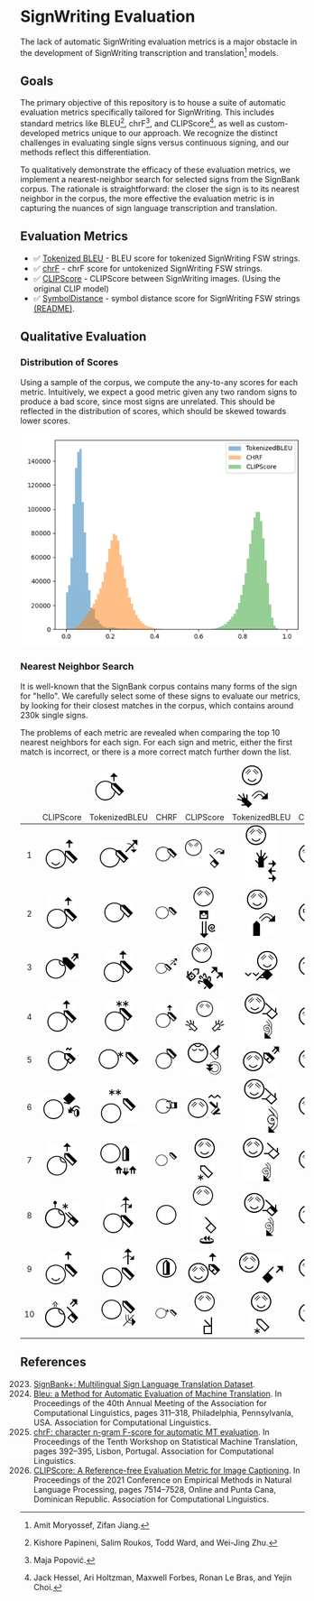 # SignWriting Evaluation

The lack of automatic SignWriting evaluation metrics is a major obstacle in the development of
SignWriting transcription and translation[^1] models.

## Goals

The primary objective of this repository is to house a suite of
automatic evaluation metrics specifically tailored for SignWriting.
This includes standard metrics like BLEU[^2], chrF[^3], and CLIPScore[^4],
as well as custom-developed metrics unique to our approach.
We recognize the distinct challenges in evaluating single signs versus continuous signing,
and our methods reflect this differentiation.

To qualitatively demonstrate the efficacy of these evaluation metrics,
we implement a nearest-neighbor search for selected signs from the SignBank corpus.
The rationale is straightforward: the closer the sign is to its nearest neighbor in the corpus,
the more effective the evaluation metric is in capturing the nuances of sign language transcription and translation.

## Evaluation Metrics

- ✅ [Tokenized BLEU](signwriting_evaluation/metrics/bleu.py) - BLEU score for tokenized SignWriting FSW strings.
- ✅ [chrF](signwriting_evaluation/metrics/chrf.py) - chrF score for untokenized SignWriting FSW strings.
- ✅ [CLIPScore](signwriting_evaluation/metrics/clipscore.py) - CLIPScore between SignWriting images. (Using the original CLIP model)
- ✅ [SymbolDistance](signwriting_evaluation/metrics/symbol_distance.py) - symbol distance score for SignWriting FSW strings [(README)](signwriting_evaluation/metrics/symbol_distance).

## Qualitative Evaluation

### Distribution of Scores

Using a sample of the corpus, we compute the any-to-any scores for each metric.
Intuitively, we expect a good metric given any two random signs to produce a bad score, since most signs are unrelated.
This should be reflected in the distribution of scores, which should be skewed towards lower scores.

![Distribution of scores](assets/distribution/all.png)

### Nearest Neighbor Search

It is well-known that the SignBank corpus contains many forms of the sign for "hello".
We carefully select some of these signs to evaluate our metrics, by looking for their closest matches in the corpus,
which contains around 230k single signs.

The problems of each metric are revealed when comparing the top 10 nearest neighbors for each sign.
For each sign and metric, either the first match is incorrect, or there is a more correct match further down the list.

<table style="text-align: center">
<thead>
<tr><td></td><td colspan='3'><img src='assets/matches/M533x518S2ff00482x483S15a11510x487S26500508x469/ref.png' /></td><td colspan='3'><img src='assets/matches/M528x557S14c21473x531S2890a499x527S30a00482x482S33e00482x482/ref.png' /></td><td colspan='3'><img src='assets/matches/M520x520S14c20480x484S27106505x480/ref.png' /></td></tr>
<tr><td></td><td>CLIPScore</td><td>TokenizedBLEU</td><td>CHRF</td><td>CLIPScore</td><td>TokenizedBLEU</td><td>CHRF</td><td>CLIPScore</td><td>TokenizedBLEU</td><td>CHRF</td></tr>
</thead>
<tbody>
<tr><td>1</td><td><img src='assets/matches/M533x518S2ff00482x483S15a11510x487S26500508x469/CLIPScore/0.png' /></td><td><img src='assets/matches/M533x518S2ff00482x483S15a11510x487S26500508x469/TokenizedBLEU/0.png' /></td><td><img src='assets/matches/M533x518S2ff00482x483S15a11510x487S26500508x469/CHRF/0.png' /></td><td><img src='assets/matches/M528x557S14c21473x531S2890a499x527S30a00482x482S33e00482x482/CLIPScore/0.png' /></td><td><img src='assets/matches/M528x557S14c21473x531S2890a499x527S30a00482x482S33e00482x482/TokenizedBLEU/0.png' /></td><td><img src='assets/matches/M528x557S14c21473x531S2890a499x527S30a00482x482S33e00482x482/CHRF/0.png' /></td><td><img src='assets/matches/M520x520S14c20480x484S27106505x480/CLIPScore/0.png' /></td><td><img src='assets/matches/M520x520S14c20480x484S27106505x480/TokenizedBLEU/0.png' /></td><td><img src='assets/matches/M520x520S14c20480x484S27106505x480/CHRF/0.png' /></td></tr>
<tr><td>2</td><td><img src='assets/matches/M533x518S2ff00482x483S15a11510x487S26500508x469/CLIPScore/1.png' /></td><td><img src='assets/matches/M533x518S2ff00482x483S15a11510x487S26500508x469/TokenizedBLEU/1.png' /></td><td><img src='assets/matches/M533x518S2ff00482x483S15a11510x487S26500508x469/CHRF/1.png' /></td><td><img src='assets/matches/M528x557S14c21473x531S2890a499x527S30a00482x482S33e00482x482/CLIPScore/1.png' /></td><td><img src='assets/matches/M528x557S14c21473x531S2890a499x527S30a00482x482S33e00482x482/TokenizedBLEU/1.png' /></td><td><img src='assets/matches/M528x557S14c21473x531S2890a499x527S30a00482x482S33e00482x482/CHRF/1.png' /></td><td><img src='assets/matches/M520x520S14c20480x484S27106505x480/CLIPScore/1.png' /></td><td><img src='assets/matches/M520x520S14c20480x484S27106505x480/TokenizedBLEU/1.png' /></td><td><img src='assets/matches/M520x520S14c20480x484S27106505x480/CHRF/1.png' /></td></tr>
<tr><td>3</td><td><img src='assets/matches/M533x518S2ff00482x483S15a11510x487S26500508x469/CLIPScore/2.png' /></td><td><img src='assets/matches/M533x518S2ff00482x483S15a11510x487S26500508x469/TokenizedBLEU/2.png' /></td><td><img src='assets/matches/M533x518S2ff00482x483S15a11510x487S26500508x469/CHRF/2.png' /></td><td><img src='assets/matches/M528x557S14c21473x531S2890a499x527S30a00482x482S33e00482x482/CLIPScore/2.png' /></td><td><img src='assets/matches/M528x557S14c21473x531S2890a499x527S30a00482x482S33e00482x482/TokenizedBLEU/2.png' /></td><td><img src='assets/matches/M528x557S14c21473x531S2890a499x527S30a00482x482S33e00482x482/CHRF/2.png' /></td><td><img src='assets/matches/M520x520S14c20480x484S27106505x480/CLIPScore/2.png' /></td><td><img src='assets/matches/M520x520S14c20480x484S27106505x480/TokenizedBLEU/2.png' /></td><td><img src='assets/matches/M520x520S14c20480x484S27106505x480/CHRF/2.png' /></td></tr>
<tr><td>4</td><td><img src='assets/matches/M533x518S2ff00482x483S15a11510x487S26500508x469/CLIPScore/3.png' /></td><td><img src='assets/matches/M533x518S2ff00482x483S15a11510x487S26500508x469/TokenizedBLEU/3.png' /></td><td><img src='assets/matches/M533x518S2ff00482x483S15a11510x487S26500508x469/CHRF/3.png' /></td><td><img src='assets/matches/M528x557S14c21473x531S2890a499x527S30a00482x482S33e00482x482/CLIPScore/3.png' /></td><td><img src='assets/matches/M528x557S14c21473x531S2890a499x527S30a00482x482S33e00482x482/TokenizedBLEU/3.png' /></td><td><img src='assets/matches/M528x557S14c21473x531S2890a499x527S30a00482x482S33e00482x482/CHRF/3.png' /></td><td><img src='assets/matches/M520x520S14c20480x484S27106505x480/CLIPScore/3.png' /></td><td><img src='assets/matches/M520x520S14c20480x484S27106505x480/TokenizedBLEU/3.png' /></td><td><img src='assets/matches/M520x520S14c20480x484S27106505x480/CHRF/3.png' /></td></tr>
<tr><td>5</td><td><img src='assets/matches/M533x518S2ff00482x483S15a11510x487S26500508x469/CLIPScore/4.png' /></td><td><img src='assets/matches/M533x518S2ff00482x483S15a11510x487S26500508x469/TokenizedBLEU/4.png' /></td><td><img src='assets/matches/M533x518S2ff00482x483S15a11510x487S26500508x469/CHRF/4.png' /></td><td><img src='assets/matches/M528x557S14c21473x531S2890a499x527S30a00482x482S33e00482x482/CLIPScore/4.png' /></td><td><img src='assets/matches/M528x557S14c21473x531S2890a499x527S30a00482x482S33e00482x482/TokenizedBLEU/4.png' /></td><td><img src='assets/matches/M528x557S14c21473x531S2890a499x527S30a00482x482S33e00482x482/CHRF/4.png' /></td><td><img src='assets/matches/M520x520S14c20480x484S27106505x480/CLIPScore/4.png' /></td><td><img src='assets/matches/M520x520S14c20480x484S27106505x480/TokenizedBLEU/4.png' /></td><td><img src='assets/matches/M520x520S14c20480x484S27106505x480/CHRF/4.png' /></td></tr>
<tr><td>6</td><td><img src='assets/matches/M533x518S2ff00482x483S15a11510x487S26500508x469/CLIPScore/5.png' /></td><td><img src='assets/matches/M533x518S2ff00482x483S15a11510x487S26500508x469/TokenizedBLEU/5.png' /></td><td><img src='assets/matches/M533x518S2ff00482x483S15a11510x487S26500508x469/CHRF/5.png' /></td><td><img src='assets/matches/M528x557S14c21473x531S2890a499x527S30a00482x482S33e00482x482/CLIPScore/5.png' /></td><td><img src='assets/matches/M528x557S14c21473x531S2890a499x527S30a00482x482S33e00482x482/TokenizedBLEU/5.png' /></td><td><img src='assets/matches/M528x557S14c21473x531S2890a499x527S30a00482x482S33e00482x482/CHRF/5.png' /></td><td><img src='assets/matches/M520x520S14c20480x484S27106505x480/CLIPScore/5.png' /></td><td><img src='assets/matches/M520x520S14c20480x484S27106505x480/TokenizedBLEU/5.png' /></td><td><img src='assets/matches/M520x520S14c20480x484S27106505x480/CHRF/5.png' /></td></tr>
<tr><td>7</td><td><img src='assets/matches/M533x518S2ff00482x483S15a11510x487S26500508x469/CLIPScore/6.png' /></td><td><img src='assets/matches/M533x518S2ff00482x483S15a11510x487S26500508x469/TokenizedBLEU/6.png' /></td><td><img src='assets/matches/M533x518S2ff00482x483S15a11510x487S26500508x469/CHRF/6.png' /></td><td><img src='assets/matches/M528x557S14c21473x531S2890a499x527S30a00482x482S33e00482x482/CLIPScore/6.png' /></td><td><img src='assets/matches/M528x557S14c21473x531S2890a499x527S30a00482x482S33e00482x482/TokenizedBLEU/6.png' /></td><td><img src='assets/matches/M528x557S14c21473x531S2890a499x527S30a00482x482S33e00482x482/CHRF/6.png' /></td><td><img src='assets/matches/M520x520S14c20480x484S27106505x480/CLIPScore/6.png' /></td><td><img src='assets/matches/M520x520S14c20480x484S27106505x480/TokenizedBLEU/6.png' /></td><td><img src='assets/matches/M520x520S14c20480x484S27106505x480/CHRF/6.png' /></td></tr>
<tr><td>8</td><td><img src='assets/matches/M533x518S2ff00482x483S15a11510x487S26500508x469/CLIPScore/7.png' /></td><td><img src='assets/matches/M533x518S2ff00482x483S15a11510x487S26500508x469/TokenizedBLEU/7.png' /></td><td><img src='assets/matches/M533x518S2ff00482x483S15a11510x487S26500508x469/CHRF/7.png' /></td><td><img src='assets/matches/M528x557S14c21473x531S2890a499x527S30a00482x482S33e00482x482/CLIPScore/7.png' /></td><td><img src='assets/matches/M528x557S14c21473x531S2890a499x527S30a00482x482S33e00482x482/TokenizedBLEU/7.png' /></td><td><img src='assets/matches/M528x557S14c21473x531S2890a499x527S30a00482x482S33e00482x482/CHRF/7.png' /></td><td><img src='assets/matches/M520x520S14c20480x484S27106505x480/CLIPScore/7.png' /></td><td><img src='assets/matches/M520x520S14c20480x484S27106505x480/TokenizedBLEU/7.png' /></td><td><img src='assets/matches/M520x520S14c20480x484S27106505x480/CHRF/7.png' /></td></tr>
<tr><td>9</td><td><img src='assets/matches/M533x518S2ff00482x483S15a11510x487S26500508x469/CLIPScore/8.png' /></td><td><img src='assets/matches/M533x518S2ff00482x483S15a11510x487S26500508x469/TokenizedBLEU/8.png' /></td><td><img src='assets/matches/M533x518S2ff00482x483S15a11510x487S26500508x469/CHRF/8.png' /></td><td><img src='assets/matches/M528x557S14c21473x531S2890a499x527S30a00482x482S33e00482x482/CLIPScore/8.png' /></td><td><img src='assets/matches/M528x557S14c21473x531S2890a499x527S30a00482x482S33e00482x482/TokenizedBLEU/8.png' /></td><td><img src='assets/matches/M528x557S14c21473x531S2890a499x527S30a00482x482S33e00482x482/CHRF/8.png' /></td><td><img src='assets/matches/M520x520S14c20480x484S27106505x480/CLIPScore/8.png' /></td><td><img src='assets/matches/M520x520S14c20480x484S27106505x480/TokenizedBLEU/8.png' /></td><td><img src='assets/matches/M520x520S14c20480x484S27106505x480/CHRF/8.png' /></td></tr>
<tr><td>10</td><td><img src='assets/matches/M533x518S2ff00482x483S15a11510x487S26500508x469/CLIPScore/9.png' /></td><td><img src='assets/matches/M533x518S2ff00482x483S15a11510x487S26500508x469/TokenizedBLEU/9.png' /></td><td><img src='assets/matches/M533x518S2ff00482x483S15a11510x487S26500508x469/CHRF/9.png' /></td><td><img src='assets/matches/M528x557S14c21473x531S2890a499x527S30a00482x482S33e00482x482/CLIPScore/9.png' /></td><td><img src='assets/matches/M528x557S14c21473x531S2890a499x527S30a00482x482S33e00482x482/TokenizedBLEU/9.png' /></td><td><img src='assets/matches/M528x557S14c21473x531S2890a499x527S30a00482x482S33e00482x482/CHRF/9.png' /></td><td><img src='assets/matches/M520x520S14c20480x484S27106505x480/CLIPScore/9.png' /></td><td><img src='assets/matches/M520x520S14c20480x484S27106505x480/TokenizedBLEU/9.png' /></td><td><img src='assets/matches/M520x520S14c20480x484S27106505x480/CHRF/9.png' /></td></tr>
</tbody>
</table>


## References

[^1]: Amit Moryossef, Zifan Jiang.

2023. [SignBank+: Multilingual Sign Language Translation Dataset](https://arxiv.org/abs/2309.11566).
      [^2]: Kishore Papineni, Salim Roukos, Todd Ward, and Wei-Jing Zhu.
2002. [Bleu: a Method for Automatic Evaluation of Machine Translation](https://aclanthology.org/P02-1040/). In
      Proceedings of the 40th Annual Meeting of the Association for Computational Linguistics, pages 311–318,
      Philadelphia,
      Pennsylvania, USA. Association for Computational Linguistics.
      [^3]: Maja Popović.
2015. [chrF: character n-gram F-score for automatic MT evaluation](https://aclanthology.org/W15-3049/). In Proceedings
      of the Tenth Workshop on Statistical Machine Translation, pages 392–395, Lisbon, Portugal. Association for
      Computational
      Linguistics.
      [^4]: Jack Hessel, Ari Holtzman, Maxwell Forbes, Ronan Le Bras, and Yejin Choi.
2021. [CLIPScore: A Reference-free Evaluation Metric for Image Captioning](https://aclanthology.org/2021.emnlp-main.595/).
      In Proceedings of the 2021 Conference on Empirical Methods in Natural Language Processing, pages 7514–7528, Online
      and Punta Cana, Dominican Republic. Association for Computational Linguistics.
